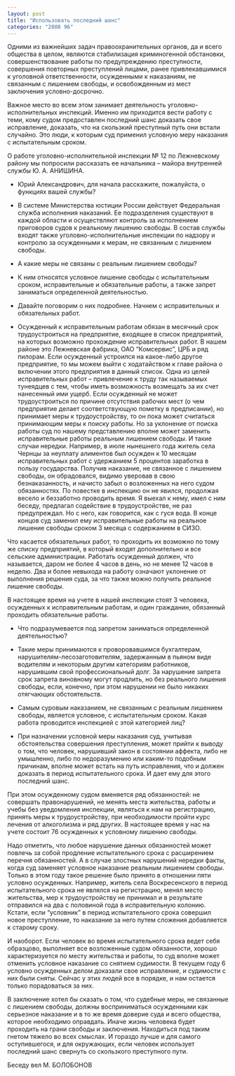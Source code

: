 ```yaml
---
layout: post
title: "Использовать последний шанс"
categories: "2008 96"
---
```


Одними из важнейших задач правоохранительных органов, да и всего общества в целом, являются стабилизация криминогенной обстановки, совершенствование работы по предупреждению преступности, совершения повторных преступлений лицами, ранее привлекавшимися к уголовной ответственности, осужденными к наказаниям, не связанным с лишением свободы, и освобожденным из мест заключения условно-досрочно.

Важное место во всем этом занимает деятельность уголовно-исполнительных инспекций. Именно им приходится вести работу с теми, кому судом предоставлен последний шанс доказать свое исправление, доказать, что на скользкий преступный путь они встали случайно. Это люди, к которым суд применил условную меру наказания с испытательным сроком.

О работе уголовно-исполнительной инспекции № 12 по Лежневскому району мы попросили рассказать ее начальника – майора внутренней службы Ю. А. АНИШИНА.

- Юрий Александрович, для начала расскажите, пожалуйста, о функциях вашей службы?

- В системе Министерства юстиции России действует Федеральная служба исполнения наказаний. Ее подразделения существуют в каждой области и осуществляют контроль за исполнением приговоров судов к реальному лишению свободы. В состав службы входят также уголовно-исполнительные инспекции по надзору и контролю за осужденными к мерам, не связанным с лишением свободы.

- А какие меры не связаны с реальным лишением свободы?

- К ним относятся условное лишение свободы с испытательным сроком, исправительные и обязательные работы, а также запрет заниматься определенной деятельностью.

- Давайте поговорим о них подробнее. Начнем с исправительных и обязательных работ.

- Осужденный к исправительным работам обязан в месячный срок трудоустроиться на предприятие, входящее в список предприятий, на которых возможно прохождение исправительных работ. В нашем районе это Лежневская фабрика, ОАО “Комсервис”, ЦРБ и ряд пилорам. Если осужденный устроился на какое-либо другое предприятие, то мы можем выйти с ходатайством к главе района о включении этого предприятия в данный список. Одна из целей исправительных работ – привлечение к труду так называемых тунеядцев с тем, чтобы иметь возможность возмещать за их счет нанесенный ими ущерб. Если осужденный не может трудоустроиться по причине отсутствия рабочих мест (о чем предприятие делает соответствующую пометку в предписании), но принимает меры к трудоустройству, то он пока может считаться принимающим меры к поиску работы. Но за уклонение от поиска работы суд по нашему представлению вполне может заменить исправительные работы реальным лишением свободы. И такие случаи нередки. Например, в июле нынешнего года житель села Чернцы за неуплату алиментов был осужден к 10 месяцам исправительных работ с удержанием 5 процентов заработка в пользу государства. Получив наказание, не связанное с лишением свободы, он обрадовался, видимо уверовав в свою безнаказанность, и начисто забыл о возложенных на него судом обязанностях. По повестке в инспекцию он не явился, продолжая весело и беззаботно проводить время. Я выехал к нему, имел с ним беседу, предлагал содействие в трудоустройстве, не раз предупреждал. Но с него, как говорится, как с гуся вода. В конце концов суд заменил ему исправительные работы на реальное лишение свободы сроком 3 месяца с содержанием в СИЗО.

Что касается обязательных работ, то проходить их возможно по тому же списку предприятий, в который входят дополнительно и все сельские администрации. Работать осужденный должен, что называется, даром не более 4 часов в день, но не менее 12 часов в неделю. Два и более невыхода на работу означают уклонение от выполнения решения суда, за что также можно получить реальное лишение свободы.

В настоящее время на учете в нашей инспекции стоят 3 человека, осужденных к исправительным работам, и один гражданин, обязанный проходить обязательные работы.

- Что подразумевается под запретом заниматься определенной деятельностью?

- Такие меры принимаются к проворовавшимся бухгалтерам, нарушителям-лесозаготовителям, задержанным в пьяном виде водителям и некоторым другим категориям работников, нарушившим свой профессиональный долг. За нарушение запрета срок запрета виновному могут продлить, но без реального лишения свободы, если, конечно, при этом нарушении не было никаких отягчающих обстоятельств.

- Самым суровым наказанием, не связанным с реальным лишением свободы, является условное, с испытательным сроком. Какая работа проводится инспекцией с этой категорией лиц?

- При назначении условной меры наказания суд, учитывая обстоятельства совершения преступления, может прийти к выводу о том, что человек, нарушивший закон в состоянии аффекта, либо не умышленно, либо по недоразумению или каким-то подобным причинам, вполне может встать на путь исправления, что и должен доказать в период испытательного срока. И дает ему для этого последний шанс.

При этом осужденному судом вменяется ряд обязанностей: не совершать правонарушений, не менять места жительства, работы и учебы без уведомления инспекции, являться к нам на регистрацию, принять меры к трудоустройству, при необходимости пройти курс лечения от алкоголизма и ряд других. В настоящее время у нас на учете состоит 76 осужденных к условному лишению свободы.

Надо отметить, что любое нарушение данных обязанностей может повлечь за собой продление испытательного срока с расширением перечня обязанностей. А в случае злостных нарушений нередки факты, когда суд заменяет условное наказание реальным лишением свободы. Только в этом году такое решение было принято в отношении пяти условно осужденных. Например, житель села Воскресенского в период испытательного срока не являлся на регистрацию, менял место жительства, мер к трудоустройству не принимал и в результате отправился на два с половиной года в исправительную колонию. Кстати, если “условник” в период испытательного срока совершил новое преступление, то наказание за него путем сложения добавляется к старому сроку.

И наоборот. Если человек во время испытательного срока ведет себя образцово, выполняет все возложенные судом обязанности, хорошо характеризуется по месту жительства и работы, то суд вполне может отменить условное наказание со снятием судимости. В текущем году 6 условно осужденных делом доказали свое исправление, и судимости с них были сняты. Сейчас у этих людей все в порядке, и нам остается только порадоваться за них.

В заключение хотел бы сказать о том, что судебные меры, не связанные с лишением свободы, должны восприниматься осужденными как серьезное наказание и в то же время доверие суда и всего общества, которое необходимо оправдать. Иначе жизнь человека будет проходить на грани свободы и заключения. Находиться под таким гнетом тяжело во всех смыслах. И гораздо лучше и для самого оступившегося, и для окружающих, если человек использует последний шанс свернуть со скользкого преступного пути.

Беседу вел М. БОЛОБОНОВ


